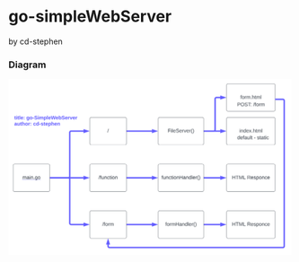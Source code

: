 # go-simpleWebServer
by cd-stephen


### Diagram

![sa diagram](img/go-simpleWebServer.svg?raw=true "Webapp Service Diagram")